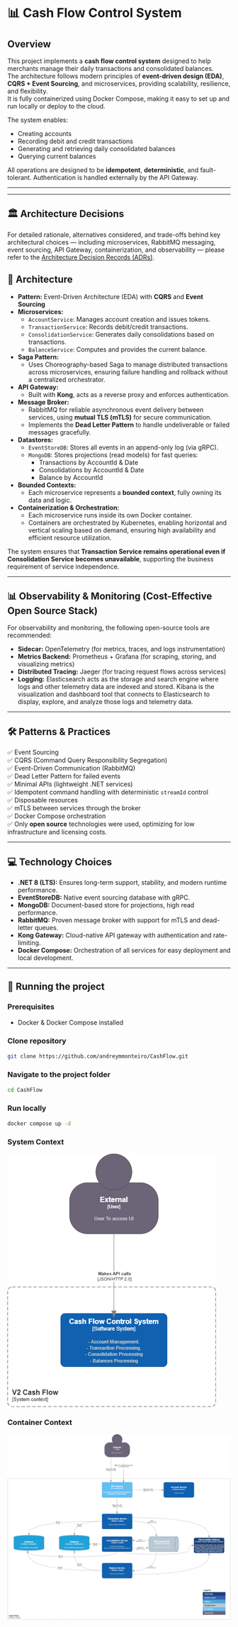# 📊 Cash Flow Control System

## Overview
This project implements a **cash flow control system** designed to help merchants manage their daily transactions and consolidated balances.  
The architecture follows modern principles of **event-driven design (EDA)**, **CQRS + Event Sourcing**, and microservices, providing scalability, resilience, and flexibility.  
It is fully containerized using Docker Compose, making it easy to set up and run locally or deploy to the cloud.

The system enables:
- Creating accounts
- Recording debit and credit transactions
- Generating and retrieving daily consolidated balances
- Querying current balances

All operations are designed to be **idempotent**, **deterministic**, and fault-tolerant. Authentication is handled externally by the API Gateway.

---

---

## 🏛️ Architecture Decisions

For detailed rationale, alternatives considered, and trade-offs behind key architectural choices — including microservices, RabbitMQ messaging, event sourcing, API Gateway, containerization, and observability — please refer to the [Architecture Decision Records (ADRs)](./Docs/ADR/ADR-001.md).


## 🧩 Architecture
- **Pattern:** Event-Driven Architecture (EDA) with **CQRS** and **Event Sourcing**
- **Microservices:**
  - `AccountService`: Manages account creation and issues tokens.
  - `TransactionService`: Records debit/credit transactions.
  - `ConsolidationService`: Generates daily consolidations based on transactions.
  - `BalanceService`: Computes and provides the current balance.
- **Saga Pattern:**
  - Uses Choreography-based Saga to manage distributed transactions across microservices, ensuring failure handling and rollback without a centralized orchestrator.
- **API Gateway:**
  - Built with **Kong**, acts as a reverse proxy and enforces authentication.
- **Message Broker:**
  - RabbitMQ for reliable asynchronous event delivery between services, using **mutual TLS (mTLS)** for secure communication.
  - Implements the **Dead Letter Pattern** to handle undeliverable or failed messages gracefully.
- **Datastores:**
  - `EventStoreDB`: Stores all events in an append-only log (via gRPC).
  - `MongoDB`: Stores projections (read models) for fast queries:
    - Transactions by AccountId & Date
    - Consolidations by AccountId & Date
    - Balance by AccountId
- **Bounded Contexts:**
  - Each microservice represents a **bounded context**, fully owning its data and logic.
- **Containerization & Orchestration:**
  - Each microservice runs inside its own Docker container.
  - Containers are orchestrated by Kubernetes, enabling horizontal and vertical scaling based on demand, ensuring high availability and efficient resource utilization.

The system ensures that **Transaction Service remains operational even if Consolidation Service becomes unavailable**, supporting the business requirement of service independence.

---

## 📊 Observability & Monitoring (Cost-Effective Open Source Stack)
For observability and monitoring, the following open-source tools are recommended:

- **Sidecar:** OpenTelemetry (for metrics, traces, and logs instrumentation)
- **Metrics Backend:** Prometheus + Grafana (for scraping, storing, and visualizing metrics)
- **Distributed Tracing:** Jaeger (for tracing request flows across services)
- **Logging:** Elasticsearch acts as the storage and search engine where logs and other telemetry data are indexed and stored. Kibana is the visualization and dashboard tool that connects to Elasticsearch to display, explore, and analyze those logs and telemetry data.

---

## 🛠️ Patterns & Practices
✅ Event Sourcing  
✅ CQRS (Command Query Responsibility Segregation)  
✅ Event-Driven Communication (RabbitMQ)  
✅ Dead Letter Pattern for failed events  
✅ Minimal APIs (lightweight .NET services)  
✅ Idempotent command handling with deterministic `streamId` control  
✅ Disposable resources  
✅ mTLS between services through the broker  
✅ Docker Compose orchestration  
✅ Only **open source** technologies were used, optimizing for low infrastructure and licensing costs.

---

## 💻 Technology Choices
- **.NET 8 (LTS):** Ensures long-term support, stability, and modern runtime performance.
- **EventStoreDB:** Native event sourcing database with gRPC.
- **MongoDB:** Document-based store for projections, high read performance.
- **RabbitMQ:** Proven message broker with support for mTLS and dead-letter queues.
- **Kong Gateway:** Cloud-native API gateway with authentication and rate-limiting.
- **Docker Compose:** Orchestration of all services for easy deployment and local development.

---

## 🚀 Running the project

### Prerequisites
- Docker & Docker Compose installed

### Clone repository
```bash
git clone https://github.com/andreymmonteiro/CashFlow.git
```

### Navigate to the project folder
```bash
cd CashFlow
```

### Run locally
```bash
docker compose up -d
```

### System Context

![System Context](c4_systemcontext_cahsflow.png)

### Container Context

![Container Context](c4_containercontext_cahsflow.png)